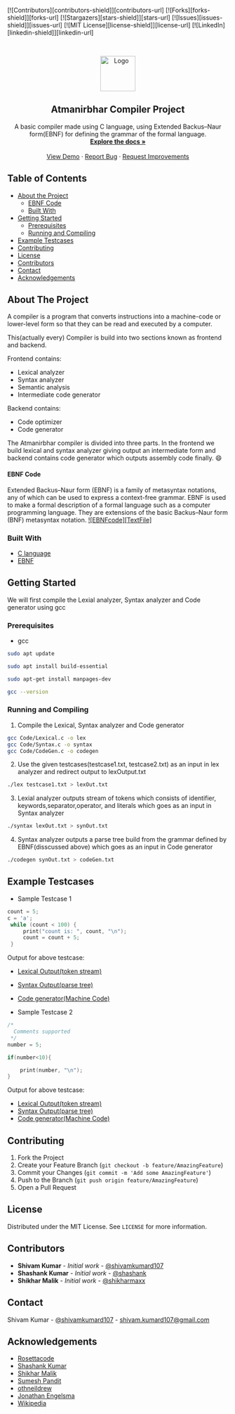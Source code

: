 <!--
*** Thanks for checking out this README. If you have a suggestion that would
*** make this better, please fork the repo and create a pull request or simply open
*** an issue with the tag "enhancement".
*** Thanks again! Now go create something AMAZING! :D
-->


<!-- PROJECT COMPILER -->
<!--
*** I'm using markdown "reference style" links for readability.
*** Reference links are enclosed in brackets [ ] instead of parentheses ( ).
*** See the bottom of this document for the declaration of the reference variables
*** for contributors-url, forks-url, etc. This is an optional, concise syntax you may use.
*** https://www.markdownguide.org/basic-syntax/#reference-style-links
-->
[![Contributors][contributors-shield]][contributors-url]
[![Forks][forks-shield]][forks-url]
[![Stargazers][stars-shield]][stars-url]
[![Issues][issues-shield]][issues-url]
[![MIT License][license-shield]][license-url]
[![LinkedIn][linkedin-shield]][linkedin-url]



<!-- PROJECT LOGO -->
<br />
<p align="center">
  <a href="https://github.com/shivamkumard107/AtmanirbharCompiler/res/compiler-design.png">
    <img src="images/logo.png" alt="Logo" width="80" height="80">
  </a>

  <h2 align="center">Atmanirbhar Compiler Project</h2>

  <p align="center">
    A basic compiler made using C language, using Extended Backus–Naur form(EBNF) for defining the grammar of the formal language. 
    <br />
    <a href="https://github.com/shivamkumard107/AtmanirbharCompiler/README.txt"><strong>Explore the docs »</strong></a>
    <br />
    <br />
    <a href="https://youtu.be/xXIWzTw2Sys">View Demo</a>
    ·
    <a href="https://github.com/shivamkumard107/AtmanirbharCompiler/issues">Report Bug</a>
    ·
    <a href="https://github.com/shivamkumard107/AtmanirbharCompiler/issues">Request Improvements</a>
  </p>
</p>



<!-- TABLE OF CONTENTS -->
## Table of Contents

* [About the Project](#about-the-project)
  * [EBNF Code](#ebnf-code)
  * [Built With](#built-with)
* [Getting Started](#getting-started)
  * [Prerequisites](#prerequisites)
  * [Running and Compiling](#running-and-compiling)
* [Example Testcases](#example-testcases)
* [Contributing](#contributing)
* [License](#license)
* [Contributors](#contributors)
* [Contact](#contact)
* [Acknowledgements](#acknowledgements)



<!-- ABOUT THE PROJECT -->
## About The Project
A compiler is a program that converts instructions into a machine-code or lower-level form so that they can be read and executed by a computer.

This(actually every) Compiler is build into two sections known as frontend and backend. 

Frontend contains:
* Lexical analyzer
* Syntax analyzer
* Semantic analysis 
* Intermediate code generator 

Backend contains:
* Code optimizer 
* Code generator

The Atmanirbhar compiler is divided into three parts. In the frontend we build lexical and syntax analyzer giving output an intermediate form and backend contains code generator which outputs assembly code finally. :smile:
#### EBNF Code
Extended Backus–Naur form (EBNF) is a family of metasyntax notations, any of which can be used to express a context-free grammar. EBNF is used to make a formal description of a formal language such as a computer programming language. They are extensions of the basic Backus–Naur form (BNF) metasyntax notation. 
[![EBNFcode][TextFile]](https://github.com/shivamkumard107/AtmanirbharCompiler/EBNFcode)

### Built With
* [C language](https://en.cppreference.com/w/c/language)
* [EBNF](https://en.wikipedia.org/wiki/Extended_Backus%E2%80%93Naur_form)


<!-- GETTING STARTED -->
## Getting Started

We will first compile the Lexial analyzer, Syntax analyzer and Code generator using gcc

### Prerequisites

* gcc
```sh
sudo apt update

sudo apt install build-essential

sudo apt-get install manpages-dev

gcc --version
```

### Running and Compiling

1. Compile the Lexical, Syntax analyzer and Code generator
```sh
gcc Code/Lexical.c -o lex
gcc Code/Syntax.c -o syntax
gcc Code/CodeGen.c -o codegen
```

2. Use the given testcases(testcase1.txt, testcase2.txt) as an input in lex analyzer and redirect output to lexOutput.txt
```sh
./lex testcase1.txt > lexOut.txt
```

3. Lexial analyzer outputs stream of tokens which consists of identifier, keywords,separator,operator, and literals which goes as an input in Syntax analyzer 
```sh
./syntax lexOut.txt > synOut.txt
```

4. Syntax analyzer outputs a parse tree build from the grammar defined by EBNF(disscussed above) which goes as an input in Code generator
```sh
./codegen synOut.txt > codeGen.txt
```

<!-- USAGE EXAMPLES -->
## Example Testcases

* Sample Testcase 1
```C
count = 5;
c = 'a';
 while (count < 100) {
     print("count is: ", count, "\n");
     count = count + 5;
 }
```
Output for above testcase:
* [Lexical Output(token stream)](https://github.com/shivamkumard107/AtmanirbharCompiler/testcases/testcase1/lexout1.txt)
* [Syntax Output(parse tree)](https://github.com/shivamkumard107/AtmanirbharCompiler/testcases/testcase1/synout1.txt)
* [Code generator(Machine Code)](https://github.com/shivamkumard107/AtmanirbharCompiler/testcases/testcase1/codegenout1.txt)

* Sample Testcase 2
```C
/*
  Comments supported
 */
number = 5;

if(number<10){

	print(number, "\n");
}
```
Output for above testcase:
* [Lexical Output(token stream)](https://github.com/shivamkumard107/AtmanirbharCompiler/testcases/testcase2/lexout2.txt)
* [Syntax Output(parse tree)](https://github.com/shivamkumard107/AtmanirbharCompiler/testcases/testcase2/synout2.txt)
* [Code generator(Machine Code)](https://github.com/shivamkumard107/AtmanirbharCompiler/testcases/testcase2/codegenout2.txt)



<!-- CONTRIBUTING -->
## Contributing

1. Fork the Project
2. Create your Feature Branch (`git checkout -b feature/AmazingFeature`)
3. Commit your Changes (`git commit -m 'Add some AmazingFeature'`)
4. Push to the Branch (`git push origin feature/AmazingFeature`)
5. Open a Pull Request



<!-- LICENSE -->
## License

Distributed under the MIT License. See `LICENSE` for more information.

## Contributors

* **Shivam Kumar** - *Initial work* - [@shivamkumard107](https://github.com/shivamkumard107)
* **Shashank Kumar** - *Initial work* - [@shashank](https://github.com/sneakatyou)
* **Shikhar Malik** - *Initial work* - [@shikharmaxx](https://github.com/shikharmaxx) 

<!-- CONTACT -->
## Contact

Shivam Kumar - [@shivamkumard107](https://www.linkedin.com/in/shivam-kumar-a9aa96131/) - shivam.kumard107@gmail.com

<!-- ACKNOWLEDGEMENTS -->
## Acknowledgements
* [Rosettacode](https://rosettacode.org/wiki/Compiler)
* [Shashank Kumar](https://daneden.github.io/animate.css)
* [Shikhar Malik](https://connoratherton.com/loaders)
* [Sumesh Pandit](https://pages.github.com)
* [othneildrew](https://github.com/othneildrew/Best-README-Template)
* [Jonathan Engelsma](https://youtu.be/54bo1qaHAfk)
* [Wikipedia](https://en.wikipedia.org/wiki/Extended_Backus%E2%80%93Naur_form)
